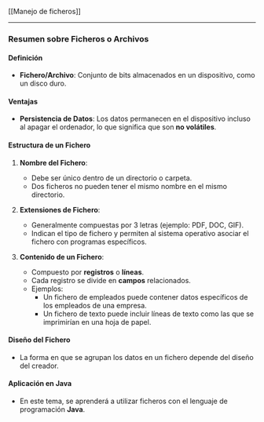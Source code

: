 [[Manejo de ficheros]]

-----
### Resumen sobre Ficheros o Archivos

#### Definición

- **Fichero/Archivo**: Conjunto de bits almacenados en un dispositivo, como un disco duro.

#### Ventajas

- **Persistencia de Datos**: Los datos permanecen en el dispositivo incluso al apagar el ordenador, lo que significa que son **no volátiles**.

#### Estructura de un Fichero

1. **Nombre del Fichero**:
    - Debe ser único dentro de un directorio o carpeta.
    - Dos ficheros no pueden tener el mismo nombre en el mismo directorio.
  
2. **Extensiones de Fichero**:
    - Generalmente compuestas por 3 letras (ejemplo: PDF, DOC, GIF).
    - Indican el tipo de fichero y permiten al sistema operativo asociar el fichero con programas específicos.

3. **Contenido de un Fichero**:
    - Compuesto por **registros** o **líneas**.
    - Cada registro se divide en **campos** relacionados.
    - Ejemplos:
        - Un fichero de empleados puede contener datos específicos de los empleados de una empresa.
        - Un fichero de texto puede incluir líneas de texto como las que se imprimirían en una hoja de papel.

#### Diseño del Fichero

- La forma en que se agrupan los datos en un fichero depende del diseño del creador.

#### Aplicación en Java

- En este tema, se aprenderá a utilizar ficheros con el lenguaje de programación **Java**.
